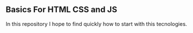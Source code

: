 ## Basics For HTML CSS and JS

In this repository I hope to find quickly how to start with this tecnologies.